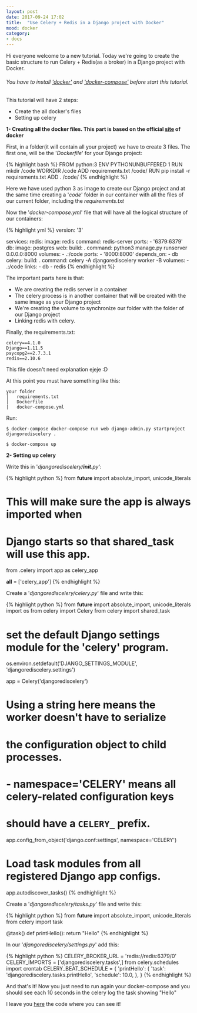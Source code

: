 ```yaml
---
layout: post
date: 2017-09-24 17:02
title:  "Use Celery + Redis in a Django project with Docker"
mood: docker
category:
- docs
---
```


Hi everyone welcome to a new tutorial. Today we're going to create the basic structure to run Celery + Redis(as a broker) in a Django project with Docker.

<!--more-->

###### You have to install <a href="https://docs.docker.com/engine/installation/" title="docker site">'docker'</a> and <a href="https://docs.docker.com/compose/install/" title="docker site">'docker-compose'</a> before start this tutorial.

This tutorial will have 2 steps:
* Create the all docker's files
* Setting up celery

**1- Creating all the docker files. This part is based on the official <a href="https://docs.docker.com/compose/django/" title="docker site">site</a> of docker**

First, in a folder(it will contain all your project) we have to create 3 files. The first one, will be the '*Dockerfile*' for your Django project:

{% highlight bash %}
FROM python:3
ENV PYTHONUNBUFFERED 1
RUN mkdir /code
WORKDIR /code
ADD requirements.txt /code/
RUN pip install -r requirements.txt
ADD . /code/
{% endhighlight %}

Here we have used python 3 as image to create our Django project and at the same time creating a '*code*' folder in our container with all the files of our current folder, including the *requirements.txt*

Now the '*docker-compose.yml*' file that will have all the logical structure of our containers:

{% highlight yml %}
version: '3'

services:
  redis:
    image: redis
    command: redis-server
    ports:
      - '6379:6379'
  db:
    image: postgres
  web:
    build: .
    command: python3 manage.py runserver 0.0.0.0:8000
    volumes:
      - .:/code
    ports:
      - '8000:8000'
    depends_on:
      - db
  celery:
    build: .
    command: celery -A djangorediscelery worker -B
    volumes:
      - .:/code
    links:
      - db
      - redis
{% endhighlight %}

The important parts here is that:
- We are creating the redis server in a container
- The celery process is in another container that will be created with the same image as your Django project
- We're creating the volume to synchronize our folder with the folder of our Django project
- Linking redis with celery.

Finally, the requirements.txt:

    celery==4.1.0
    Django==1.11.5
    psycopg2==2.7.3.1
    redis==2.10.6

This file doesn't need explanation ejeje :D

At this point you must have something like this:

```
your folder
│   requirements.txt
│   Dockerfile
|   docker-compose.yml
```

Run:

    $ docker-compose docker-compose run web django-admin.py startproject djangorediscelery .

    $ docker-compose up


**2- Setting up celery**

Write this in '*djangorediscelery/__init__.py*':

{% highlight python %}
from __future__ import absolute_import, unicode_literals

# This will make sure the app is always imported when
# Django starts so that shared_task will use this app.
from .celery import app as celery_app

__all__ = ['celery_app']
{% endhighlight %}

Create a '*djangorediscelery/celery.py*' file and write this:

{% highlight python %}
from __future__ import absolute_import, unicode_literals
import os
from celery import Celery
from celery import shared_task

# set the default Django settings module for the 'celery' program.
os.environ.setdefault('DJANGO_SETTINGS_MODULE', 'djangorediscelery.settings')

app = Celery('djangorediscelery')

# Using a string here means the worker doesn't have to serialize
# the configuration object to child processes.
# - namespace='CELERY' means all celery-related configuration keys
#   should have a `CELERY_` prefix.
app.config_from_object('django.conf:settings', namespace='CELERY')

# Load task modules from all registered Django app configs.
app.autodiscover_tasks()
{% endhighlight %}

Create a '*djangorediscelery/tasks.py*' file and write this:

{% highlight python %}
from __future__ import absolute_import, unicode_literals
from celery import task

@task()
def printHello():
    return "Hello"
{% endhighlight %}


In our '*djangorediscelery/settings.py*' add this:

{% highlight python %}
CELERY_BROKER_URL = 'redis://redis:6379/0'
CELERY_IMPORTS = ['djangorediscelery.tasks',]
from celery.schedules import crontab
CELERY_BEAT_SCHEDULE = {
    'printHello': {
        'task': 'djangorediscelery.tasks.printHello',
        'schedule': 10.0,
    },
}
{% endhighlight %}

And that's it! Now you just need to run again your docker-compose and you should see each 10 seconds in the celery log the task showing "Hello"

I leave you <a href="https://github.com/mopitz199/BasicDockerDjangoRedisCelery" title="docker site">here</a> the code where you can see it!
